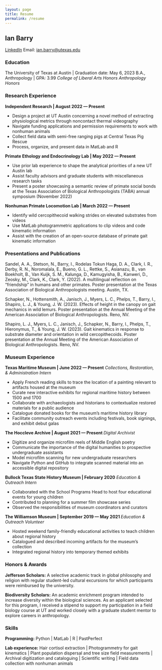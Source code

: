 ```yaml
---
layout: page
title: Resume
permalink: /resume
---
```


<h2>Ian Barry</h2>

<a href="linkedin.com/in/barryian/">LinkedIn</a>
Email: ian.barry@utexas.edu


<h3>Education</h3>
The University of Texas at Austin | Graduation date: May 6, 2023
B.A., Anthropology | GPA: 3.99
<i>College of Liberal Arts Honors</i>
<i>Anthropology Honors</i>


<h3>Research Experience</h3>

<b>Independent Research | August 2022 — Present</b>
<ul>
	<li>Design a project at UT Austin concerning a novel method of extracting physiological metrics through noncontact thermal videography</li>
	<li>Navigate funding applications and permission requirements to work with nonhuman animals</li>
	<li>Collect field data with semi-free ranging pigs at Central Texas Pig Rescue</li>
	<li>Process, organize, and present data in MatLab and R</li>
</ul>

<b>Primate Ethology and Endocrinology Lab | May 2022 — Present</b>
<ul>
	<li>Use prior lab experience to shape the analytical priorities of a new UT Austin lab</li>
	<li>Assist faculty advisors and graduate students with miscellaneous research tasks</li>
	<li>Present a poster showcasing a semantic review of primate social bonds at the Texas Association of Biological Anthropologists (TABA) annual symposium (November 2022)</li>
</ul>

<b>Nonhuman Primate Locomotion Lab | March 2022 — Present</b>
<ul>
	<li>Identify wild cercopithecoid walking strides on elevated substrates from videos</li>
	<li>Use MatLab photogrammetric applications to clip videos and code kinematic information</li>
	<li>Assist with the creation of an open-source database of primate gait kinematic information</li>
</ul>


<h3>Presentations and Publications</h3>

Sandel, A. A., Stetson, N., Barry, I., Rodelas Tokun Haga, D. A., Clark, I. R., Derby, R. N., Noromalala, E., Bueno, G. L., Rettke, S., Asianazu, B., van Boekholt, B., Van Kuijk, S. M., Kalunga, D., Kamugyisha, B., Kanweri, D., Zeosky, M., Clark, K., Clark, Y. (2022). A multilingual reflection on “friendship” in humans and other primates. Poster presentation at the Texas Association of Biological Anthropologists meeting. Austin, TX.

Schapker, N., Hottensmith, A., Janisch, J., Myers, L. C., Phelps, T., Barry, I., Shapiro, L. J., & Young, J. W. (2023). Effects of height in the canopy on gait mechanics in wild lemurs. Poster presentation at the Annual Meeting of the American Association of Biological Anthropologists. Reno, NV.

Shapiro, L. J., Myers, L. C., Janisch, J., Schapker, N., Barry, I., Phelps, T., Hieronymus, T., & Young, J. W. (2023). Gait kinematics in response to substrate diameter and orientation in wild cercopithecoids. Poster presentation at the Annual Meeting of the American Association of Biological Anthropologists. Reno, NV.



<h3>Museum Experience</h3>

<b>Texas Maritime Museum | June 2022 — Present</b>
<i>Collections, Restoration, & Administration Intern</i>
<ul>
	<li>Apply French reading skills to trace the location of a painting relevant to artifacts housed at the museum</li>
	<li>Curate new interactive exhibits for regional maritime history between 1500 and 1700</li>
	<li>Collaborate with archaeologists and historians to contextualize restored materials for a public audience</li>
	<li>Catalogue donated books for the museum’s maritime history library</li>
	<li>Facilitate community outreach events including festivals, book signings, and exhibit debut galas</li>
</ul>

<b>The Hoccleve Archive | August 2021 — Present </b>
<i>Digital Archivist</i>
<ul>
	<li>Digitize and organize microfilm reels of Middle English poetry</li>
	<li>Communicate the importance of the digital humanities to prospective undergraduate assistants</li>
	<li>Model microfilm scanning for new undergraduate researchers</li>
	<li>Navigate Python and GitHub to integrate scanned material into an accessible digital repository</li>
</ul>

<b>Bullock Texas State History Museum | February 2020</b>
<i>Education & Outreach Intern</i>
<ul>
	<li>Collaborated with the School Programs Head to host four educational events for young children</li>
	<li>Contributed to planning for a summer film showcase series</li>
	<li>Observed the responsibilities of museum coordinators and curators</li>
</ul>

<b>The Williamson Museum | September 2019 — May 2021 </b>
<i>Education & Outreach Volunteer</i>
<ul>
	<li>Hosted weekend family-friendly educational activities to teach children about regional history</li>
	<li>Catalogued and described incoming artifacts for the museum’s collection</li>
	<li>Integrated regional history into temporary themed exhibits</li>
</ul>


<h3>Honors & Awards</h3>

<b>Jefferson Scholars:</b> A selective academic track in global philosophy and religion with regular student-led cultural excursions for which participants were reimbursed by the university.

<b>Biodiversity Scholars:</b> An academic enrichment program intended to increase diversity within the biological sciences. As an applicant selected for this program, I received a stipend to support my participation in a field biology course at UT and worked closely with a graduate student mentor to explore careers in anthropology.


<h3>Skills</h3>

<b>Programming:</b> Python | MatLab | R | PastPerfect

<b>Lab experience:</b> Hair cortisol extraction | Photogrammetry for gait kinematics | Plant population dispersal and tree size field measurements | Archival digitization and cataloguing | Scientific writing | Field data collection with nonhuman animals
